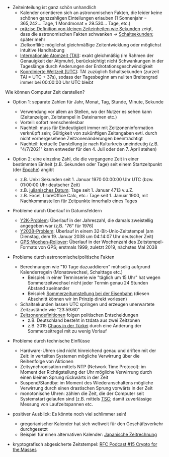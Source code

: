 - Zeiteinteilung ist ganz schön unhandlich
    - Kalender orientieren sich an astronomischen Fakten, die leider keine schönen ganzzahligen Einteilungen erlauben (1 Sonnenjahr = 365,242... Tage, 1 Mondmonat = 29.530... Tage, etc.)
    - [präzise Definition von kleinen Zeiteinheiten wie Sekunden](https://de.wikipedia.org/wiki/Atomuhr ) zeigt, dass die astronomischen Fakten schwanken -> [Schaltsekunden](https://de.wikipedia.org/wiki/Schaltsekunde ); später mehr
    - Zielkonflikt: möglichst gleichmäßige Zeitentwicklung oder möglichst intuitive Handhabung
    - [Internationale Atomzeit (TAI)](https://de.wikipedia.org/wiki/Internationale_Atomzeit ): exakt gleichmäßig (im Rahmen der Genauigkeit der Atomuhr), berücksichtigt nicht Schwankungen in der Tageslänge durch Änderungen der Erdrotationsgeschwindigkeit
    - [Koordinierte Weltzeit (UTC)](https://de.wikipedia.org/wiki/Koordinierte_Weltzeit ): TAI zuzüglich Schaltsekunden (zurzeit TAI = UTC + 37s), sodass der Tagesbeginn am nullten Breitengrad immer bei 00:00:00 Uhr UTC bleibt

Wie können Computer Zeit darstellen?

- Option 1: separate Zahlen für Jahr, Monat, Tag, Stunde, Minute, Sekunde
    - Verwendung vor allem an Stellen, wo der Nutzer es sehen kann (Zeitanzeigen, Zeitstempel in Dateinamen etc.)
    - Vorteil: sofort menschenlesbar
    - Nachteil: muss für Eindeutigkeit immer mit Zeitzoneninformation verknüpft sein; Gültigkeit von zukünftigen Zeitangaben evtl. durch nicht vorhergesehene Zeitzonenänderungen beeinträchtigt
    - Nachteil: textuelle Darstellung je nach Kulturkreis uneindeutig (z.B. "4/7/2021" kann entweder für den 4. Juli oder den 7. April stehen)

- Option 2: eine einzelne Zahl, die die vergangene Zeit in einer bestimmten Einheit (z.B. Sekunden oder Tage) seit einem Startzeitpunkt (der [Epoche](https://de.wikipedia.org/wiki/Epoche_(Chronologie) )) angibt
    - z.B. Unix: Sekunden seit 1. Januar 1970 00:00:00 Uhr UTC (bzw. 01:00:00 Uhr deutscher Zeit)
    - z.B. [julianisches Datum](https://de.wikipedia.org/wiki/Julianisches_Datum ): Tage seit 1. Januar 4713 v.u.Z.
    - z.B. Excel, LibreOffice Calc, etc.: Tage seit 1. Januar 1900, mit Nachkommastellen für Zeitpunkte innerhalb eines Tages

- Probleme durch Überlauf in Datumsfeldern
    - [Y2K-Problem](https://de.wikipedia.org/wiki/Jahr-2000-Problem ): Überlauf in der Jahreszahl, die damals zweistellig angegeben war (z.B. "76" für 1976)
    - [Y2038-Problem](https://de.wikipedia.org/wiki/Jahr-2038-Problem ): Überlauf in einem 32-Bit-Unix-Zeitstempel (am Dienstag, dem 19. Januar 2038 um 04:14:07 Uhr deutscher Zeit)
    - [GPS-Wochen-Rollover](https://de.wikipedia.org/wiki/GPS-Woche ): Überlauf in der Wochenzahl des Zeitstempel-Formats von GPS; erstmals 1999, zuletzt 2019, nächstes Mal 2038

- Probleme durch astronomische/politische Fakten
    - Berechnungen wie "10 Tage dazuaddieren" mühselig aufgrund Kalenderregeln (Monatswechsel, Schalttage etc.)
        - Beispiel: in einer Terminserie wie "täglich um 15 Uhr" hat wegen Sommerzeitwechsel nicht jeder Termin genau 24 Stunden Abstand zueinander
        - Beispiel: [Sommerzeitumstellung bei der Eisenbahn](https://de.wikipedia.org/wiki/Sommerzeit#%C3%96ffentliche_Verkehrsmittel ) (diesen Abschnitt können wir im Prinzip direkt vorlesen)
    - Schaltsekunden lassen UTC springen und erzeugen unerwartete Zeitzustände wie "23:59:60"
    - [Zeitzonendefinitionen](https://de.wikipedia.org/wiki/Zeitzonen-Datenbank ) folgen politischen Entscheidungen
        - z.B. Deutschland besteht in tzdata aus zwei Zeitzonen
        - z.B. 2015 [Chaos in der Türkei](https://codeofmatt.com/on-the-timing-of-time-zone-changes/ ) durch eine Änderung der Sommerzeitregel mit zu wenig Vorlauf

- Probleme durch technische Einflüsse
    - Hardware-Uhren sind nicht hinreichend genau und driften mit der Zeit: in verteilten Systemen mögliche Verwirrung über die Reihenfolge von Aktionen
    - Zeitsynchronisation mittels NTP (Network Time Protocol): im Moment der Richtigstellung der Uhr mögliche Verwirrung durch einen kleinen Sprung rückwärts in der Zeit
    - Suspend/Standby: im Moment des Wiederanschaltens mögliche Verwirrung durch einen drastischen Sprung vorwärts in der Zeit
    - monotonische Uhren: zählen die Zeit, die der Computer seit Systemstart gelaufen sind (z.B. mittels [TSC](https://en.wikipedia.org/wiki/Time_Stamp_Counter ); damit zuverlässige Messung von Laufzeitspannen etc.

- positiver Ausblick: Es könnte noch viel schlimmer sein!
    - gregorianischer Kalender hat sich weltweit für den Geschäftsverkehr durchgesetzt
    - Beispiel für einen alternativen Kalender: [Japanische Zeitrechnung](https://de.wikipedia.org/wiki/Japanische_Zeitrechnung )

- kryptografisch abgesicherte Zeitstempel: [RFC Podcast #15 Crypto for the Masses](https://requestforcomments.de/archives/559?t=07%3A55 )
